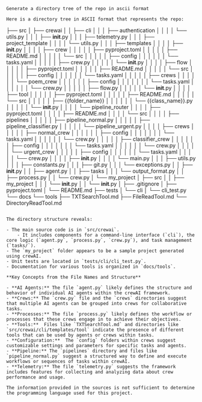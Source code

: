 ```prompt
Generate a directory tree of the repo in ascii format 
````

```response
Here is a directory tree in ASCII format that represents the repo:

```
├── src
│   ├── crewai
│   │   ├── cli
│   │   │   ├── authentication
│   │   │   │   └── utils.py
│   │   │   ├── __init__.py
│   │   │   ├── telemetry.py
│   │   │   ├── project_template
│   │   │   │   └── utils.py
│   │   │   ├── templates
│   │   │   │   ├── __init__.py
│   │   │   │   ├── crew
│   │   │   │   │   ├── pyproject.toml
│   │   │   │   │   ├── README.md
│   │   │   │   │   └── src
│   │   │   │   │       ├── config
│   │   │   │   │       │   └── tasks.yaml
│   │   │   │   │       ├── crew.py
│   │   │   │   │       └── __init__.py
│   │   │   │   ├── flow
│   │   │   │   │   ├── pyproject.toml
│   │   │   │   │   ├── README.md
│   │   │   │   │   └── src
│   │   │   │   │       ├── config
│   │   │   │   │       │   └── tasks.yaml
│   │   │   │   │       ├── crews
│   │   │   │   │       │   └── poem_crew
│   │   │   │   │       │       ├── config
│   │   │   │   │       │       │   └── tasks.yaml
│   │   │   │   │       │       └── crew.py
│   │   │   │   │       ├── flow.py
│   │   │   │   │       └── __init__.py
│   │   │   │   ├── tool
│   │   │   │   │   ├── pyproject.toml
│   │   │   │   │   ├── README.md
│   │   │   │   │   └── src
│   │   │   │   │       ├── {{folder_name}}
│   │   │   │   │       │   └── {{class_name}}.py
│   │   │   │   │       └── __init__.py
│   │   │   │   └── pipeline_router
│   │   │   │       ├── pyproject.toml
│   │   │   │       ├── README.md
│   │   │   │       └── src
│   │   │   │           ├── pipelines
│   │   │   │           │   ├── pipeline_normal.py
│   │   │   │           │   ├── pipeline_classifier.py
│   │   │   │           │   └── pipeline_urgent.py
│   │   │   │           ├── crews
│   │   │   │           │   ├── normal_crew
│   │   │   │           │   │   ├── config
│   │   │   │           │   │   │   └── tasks.yaml
│   │   │   │           │   │   └── crew.py
│   │   │   │           │   ├── classifier_crew
│   │   │   │           │   │   ├── config
│   │   │   │           │   │   │   └── tasks.yaml
│   │   │   │           │   │   └── crew.py
│   │   │   │           │   └── urgent_crew
│   │   │   │           │       ├── config
│   │   │   │           │       │   └── tasks.yaml
│   │   │   │           │       └── crew.py
│   │   │   │           ├── __init__.py
│   │   │   │           └── main.py
│   │   │   ├── utils.py
│   │   │   ├── constants.py
│   │   │   ├── git.py
│   │   │   └── exceptions.py
│   │   ├── __init__.py
│   │   ├── agent.py
│   │   ├── tasks
│   │   │   └── output_format.py
│   │   ├── process.py
│   │   └── crew.py
│   └── my_project
│       ├── src
│       │   ├── my_project
│       │   │   └── __init__.py
│       │   └── __init__.py
│       ├── .gitignore
│       ├── pyproject.toml
│       └── README.md
├── tests
│   └── cli
│       └── cli_test.py
└── docs
    └── tools
        ├── TXTSearchTool.md
        ├── FileReadTool.md
        └── DirectoryReadTool.md

```

The directory structure reveals:

- The main source code is in `src/crewai`. 
    - It includes components for a command-line interface (`cli`), the core logic (`agent.py`, `process.py`, `crew.py`), and task management (`tasks/`).
- The `my_project` folder appears to be a sample project generated using crewAI.
- Unit tests are located in `tests/cli/cli_test.py`.
- Documentation for various tools is organized in `docs/tools`.

**Key Concepts from the File Names and Structure**

- **AI Agents:** The file `agent.py` likely defines the structure and behavior of individual AI agents within the crewAI framework. 
- **Crews:** The `crew.py` file and the `crews` directories suggest that multiple AI agents can be grouped into crews for collaborative tasks.
- **Processes:** The file `process.py` likely defines the workflow or processes that these crews engage in to achieve their objectives. 
- **Tools:**  Files like `TXTSearchTool.md` and directories like `src/crewai/cli/templates/tool` indicate the presence of different tools that can be used by agents or crews within tasks.
- **Configuration:**  The `config` folders within crews suggest customizable settings and parameters for specific tasks and agents.
- **Pipeline:** The `pipelines` directory and files like `pipeline_normal.py` suggest a structured way to define and execute workflows or sequences of tasks within crewAI.
- **Telemetry:** The file `telemetry.py` suggests the framework includes features for collecting and analyzing data about crew performance and usage.

The information provided in the sources is not sufficient to determine the programming language used for this project. 
```